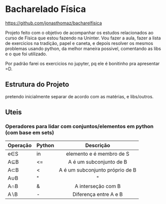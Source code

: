 # Bacharelado Física

https://github.com/jonasthomaz/bacharelfisica

Projeto feito com o objetivo de acompanhar os estudos relacionados ao curso de Física que estou fazendo na Uninter. Vou fazer a aula, fazer a lista de exercicios na tradição, papel e caneta, e depois resolver os mesmos problemas usando python, da melhor maneira possivel, comentando  as libs e o que foi utilizado.

Por padrão farei os exercicios no jupyter, pq ele é bonitinho pra apresentar =D.


## Estrutura do Projeto
pretendo inicialmente separar de acordo com as matérias, e libs/outros.



## Uteis

### Operadores para lidar com conjuntos/elementos em python (com base em sets)
| Operação | Python |         Descrição               |
|----------|--------|:-------------------------------:|
| e∈S      | in     | elemento e é membro de S        |
| A⊆B      | <=     | A é um subconjunto de B         |
| A⊂B      | <      | A é um subconjunto próprio de B |
| A∪B      | "|"    | A união com B                   |
| A∩B      | &      | A interseção com B              |
| A∖B      | -	    | Diferença entre A e B           |
